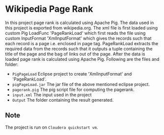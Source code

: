 # Wikipedia Page Rank
In this project page rank is calculated using Apache Pig. The data used in this project is exported from wikipedia.org. The xml file is first loaded using custom Pig LoadFunc 'PageRankLoad' which first reads the file using custom InputFormat 'XmlInputFormat' which gives the records such that each record is a page i.e. enclosed in page tag. PageRankLoad extracts the required data from the records such that it outputs a tuple containing the title of the page and the bag of links out of the page. After the data is loaded page rank is calculated using Apache Pig. Following are the files and folder:

* ```PigPageLoad``` Eclipse project to create 'XmlInputFormat' and 'PageRankLoad'. 
* ```pigPageLoad.jar``` The jar file of the above mentioned eclipse project.
* ```pagerank.pig``` The pig script file for computing the pagerank.
* ```input.xml``` The input used in the project 
* ```Output``` The folder containing the result generated.

## Note
The project is run on ```Cloudera quickstart vm```.